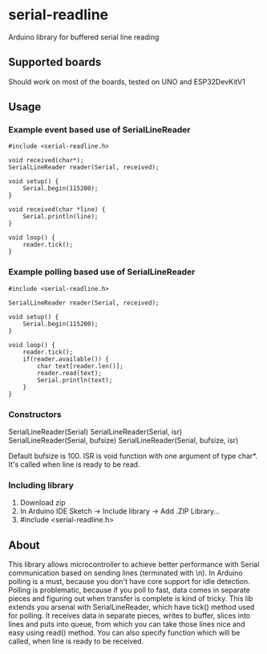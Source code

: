 # serial-readline
Arduino library for buffered serial line reading

## Supported boards
Should work on most of the boards, tested on UNO and ESP32DevKitV1

## Usage
### Example event based use of SerialLineReader
```
#include <serial-readline.h>

void received(char*);
SerialLineReader reader(Serial, received);

void setup() {
	Serial.begin(115200);
}

void received(char *line) {
	Serial.println(line);
}

void loop() {
	reader.tick();
}
```

### Example polling based use of SerialLineReader
```
#include <serial-readline.h>

SerialLineReader reader(Serial, received);

void setup() {
	Serial.begin(115200);
}

void loop() {
	reader.tick();
	if(reader.available()) {
		char text[reader.len()];
		reader.read(text);
		Serial.println(text);
	}
}
```

### Constructors

SerialLineReader(Serial)
SerialLineReader(Serial, isr)
SerialLineReader(Serial, bufsize)
SerialLineReader(Serial, bufsize, isr)

Default bufsize is 100. ISR is void function with one argument of type char*. It's called when line is ready to be read.

### Including library
1. Download zip
2. In Arduino IDE
   Sketch -> Include library -> Add .ZIP Library...
3. #include <serial-readline.h>

## About
This library allows microcontroller to achieve better performance with Serial communication based on sending lines (terminated with \n). In Arduino polling is a must, because you don't have core support for idle detection. Polling is problematic, because if you poll to fast, data comes in separate pieces and figuring out when transfer is complete is kind of tricky. This lib extends you arsenal with SerialLineReader, which have tick() method used for polling. It receives data in separate pieces, writes to buffer, slices into lines and puts into queue, from which you can take those lines nice and easy using read() method. You can also specify function which will be called, when line is ready to be received.
 
 
 
 
 
 
 
 
